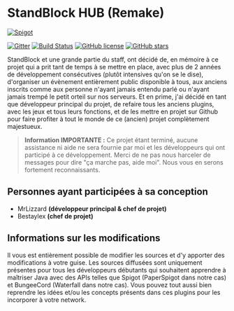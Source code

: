 # StandBlock HUB (Remake)

[![Spigot](https://static.spigotmc.org/img/spigot.png)](https://spigotmc.org/)

[![Gitter](https://img.shields.io/gitter/room/nwjs/nw.js.svg)](https://gitter.im/standblock-remake-one-year-later/)
[![Build Status](https://travis-ci.org/StandBlock-REMAKE/hub.svg?branch=master)](https://travis-ci.org/StandBlock-REMAKE/hub)
[![GitHub license](https://img.shields.io/badge/license-AGPL-blue.svg)](https://raw.githubusercontent.com/StandBlock-REMAKE/hub/master/LICENSE)
[![GitHub stars](https://img.shields.io/github/stars/StandBlock-REMAKE/hub.svg)](https://github.com/StandBlock-REMAKE/hub/stargazers)

StandBlock et une grande partie du staff, ont décidé de, en mémoire à ce projet qui a prit tant de temps à se mettre en place, avec plus de 2 années de développement consécutives (plutôt intensives qu'on se le dise), d'organiser un évènement entièrement public disponible à tous, aux anciens inscrits comme aux personne n'ayant jamais entendu parlé ou n'ayant jamais trempé le petit orteil sur nos serveurs. Et en prime, j'ai décidé en tant que développeur principal du projet, de refaire tous les anciens plugins, avec les jeux et tous leurs fonctions, et de les mettre en projet sur Github pour faire profiter à tout le monde de ce (ancien) projet complètement majestueux.

> **Information IMPORTANTE :** Ce projet étant terminé, aucune assistance ni aide ne sera fournie par moi et les développeurs qui ont participé à ce développement. Merci de ne pas nous harceler de messages pour dire "ça marche pas, aide moi". Nous vous en serons fortement reconnaissants.

## Personnes ayant participées à sa conception

- MrLizzard **(développeur principal & chef de projet)**
- Bestaylex **(chef de projet)**

## Informations sur les modifications

Il vous est entièrement possible de modifier les sources et d'y apporter des modifications à votre guise. Les sources diffusées sont uniquement présentes pour tous les développeurs débutants qui souhaitent apprendre à maîtriser Java avec des APIs telles que Spigot (PaperSpigot dans notre cas) et BungeeCord (Waterfall dans notre cas). Vous pouvez tout aussi bien reprendre les idées et/ou les concepts présents dans ces plugins pour les incorporer à votre network.